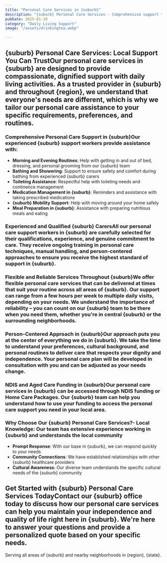 ```yaml
---
title: "Personal Care Services in {suburb}"
description: "{suburb} Personal Care Services - Comprehensive support tailored to your individual needs. Our trained {suburb} support workers assist with daily activities, hygiene, medication management, and more to enhance your quality of life and independence."
pubDate: 2025-01-10
category: "Daily Living Support"
image: "/assets/drinkingtea.webp"

---
```


## {suburb} Personal Care Services: Local Support You Can TrustOur personal care services in {suburb} are designed to provide compassionate, dignified support with daily living activities. As a trusted provider in {suburb} and throughout {region}, we understand that everyone's needs are different, which is why we tailor our personal care assistance to your specific requirements, preferences, and routines.

### Comprehensive Personal Care Support in {suburb}Our experienced {suburb} support workers provide assistance with:

- **Morning and Evening Routines**: Help with getting in and out of bed, dressing, and personal grooming from our {suburb} team
- **Bathing and Showering**: Support to ensure safety and comfort during bathing from experienced {suburb} carers
- **Toileting Assistance**: Respectful help with toileting needs and continence management
- **Medication Management in {suburb}**: Reminders and assistance with taking prescribed medications
- **{suburb} Mobility Support**: Help with moving around your home safely
- **Meal Preparation in {suburb}**: Assistance with preparing nutritious meals and eating

### Experienced and Qualified {suburb} CarersAll our personal care support workers in {suburb} are carefully selected for their qualifications, experience, and genuine commitment to care. They receive ongoing training in personal care techniques, manual handling, and person-centered approaches to ensure you receive the highest standard of support in {suburb}.

### Flexible and Reliable Services Throughout {suburb}We offer flexible personal care services that can be delivered at times that suit your routine across all areas of {suburb}. Our support can range from a few hours per week to multiple daily visits, depending on your needs. We understand the importance of reliability – you can count on our {suburb} team to be there when you need them, whether you're in central {suburb} or the surrounding neighborhoods.

### Person-Centered Approach in {suburb}Our approach puts you at the center of everything we do in {suburb}. We take the time to understand your preferences, cultural background, and personal routines to deliver care that respects your dignity and independence. Your personal care plan will be developed in consultation with you and can be adjusted as your needs change.

### NDIS and Aged Care Funding in {suburb}Our personal care services in {suburb} can be accessed through NDIS funding or Home Care Packages. Our {suburb} team can help you understand how to use your funding to access the personal care support you need in your local area.

### Why Choose Our {suburb} Personal Care Services?- **Local Knowledge**: Our team has extensive experience working in {suburb} and understands the local community
- **Prompt Response**: With our base in {suburb}, we can respond quickly to your needs
- **Community Connections**: We have established relationships with other {suburb} healthcare providers
- **Cultural Awareness**: Our diverse team understands the specific cultural needs of the {suburb} community

## Get Started with {suburb} Personal Care Services TodayContact our {suburb} office today to discuss how our personal care services can help you maintain your independence and quality of life right here in {suburb}. We're here to answer your questions and provide a personalized quote based on your specific needs.

Serving all areas of {suburb} and nearby neighborhoods in {region}, {state}.
